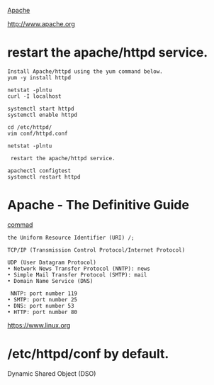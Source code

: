 [Apache](https://ja.wikipedia.org/wiki/Apache_HTTP_Server)

http://www.apache.org

# restart the apache/httpd service.
```rub
Install Apache/httpd using the yum command below.
yum -y install httpd

netstat -plntu
curl -I localhost

systemctl start httpd
systemctl enable httpd

cd /etc/httpd/
vim conf/httpd.conf

netstat -plntu

 restart the apache/httpd service.
 
apachectl configtest
systemctl restart httpd

```

# Apache - The Definitive Guide
[commad](https://www.howtoforge.com/tutorial/how-to-install-varnish-with-nginx-on-centos-7/)
```rub
the Uniform Resource Identifier (URI) /;

TCP/IP (Transmission Control Protocol/Internet Protocol) 

UDP (User Datagram Protocol)
• Network News Transfer Protocol (NNTP): news
• Simple Mail Transfer Protocol (SMTP): mail
• Domain Name Service (DNS)

 NNTP: port number 119
• SMTP: port number 25
• DNS: port number 53
• HTTP: port number 80

```

https://www.linux.org

# /etc/httpd/conf by default.
Dynamic Shared Object (DSO) 
